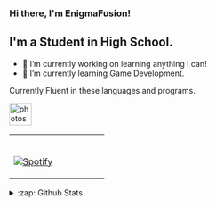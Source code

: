 ### Hi there, I'm EnigmaFusion!


## I'm a Student in High School.

- 🔭 I’m currently working on learning anything I can!
- 🌱 I’m currently learning Game Development.

Currently Fluent in these languages and programs.
<p align="left"><img src="https://devicons.github.io/devicon/devicon.git/icons/photoshop/photoshop-plain.svg" alt="photoshop" width="40" height="40"/></p>

<table width="100%"> 
  <tr>
  <td width="50%">
      
&nbsp; <br> [![Spotify](https://novatorem.enigmafusion1.vercel.app/api/spotify)](https://open.spotify.com/user/omnitenebris)

  </td>
  <td width="50%">
  </td>
  </table>

[//]: <> (The `&nbsp;` is to have Aphelion take up more space)


<details>
  <summary>:zap: Github Stats</summary>

  <img align="left" alt="EnigmaFusion's Github Stats" src="https://github-readme-stats-nu-swart.vercel.app/api?username=Enigmafusion1&show_icons=true&hide_border=true" />

</details>

[website]: enigmafusion.me
[youtube]: https://youtube.com/EnigmaFusion